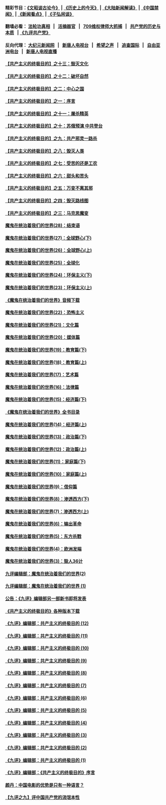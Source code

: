 #### 精彩节目：[《文昭谈古论今》](http://134.209.198.168/wenzhao) | [《历史上的今天》](http://134.209.198.168/today-in-history) | [《大陆新闻解读》](http://134.209.198.168/ntdtv-comedy) | [《中国禁闻》](http://134.209.198.168/ntdtv-news) | [《新闻看点》](http://134.209.198.168/news-insight) | [《子弘闲谈》](http://134.209.198.168/zihongxiantan/) 

  #### 翻墙必看： [法轮功真相](http://134.209.198.168:10000/videos/truth.html) &nbsp;&nbsp;|&nbsp;&nbsp; [活摘器官](http://134.209.198.168:10000/videos/res/Organs/) &nbsp;&nbsp;|&nbsp;&nbsp; [709维权律师大抓捕](http://134.209.198.168:10000/videos/709/) &nbsp;&nbsp;|&nbsp;&nbsp; [共产党的历史与本质](http://134.209.198.168:10000/videos/ccp.html) &nbsp;&nbsp;| [《九评共产党》](http://134.209.198.168:10000/videos/jiuping/) 

#### 反向代理： [大纪元新闻网](http://134.209.198.168:10080/) &nbsp;&nbsp;|&nbsp;&nbsp; [新唐人电视台](http://134.209.198.168:8000/) &nbsp;&nbsp;|&nbsp;&nbsp; [希望之声](http://134.209.198.168:8200/) &nbsp;&nbsp;|&nbsp;&nbsp; [追查国际](http://134.209.198.168:10010/) &nbsp;&nbsp;|&nbsp;&nbsp; [自由亚洲电台](http://134.209.198.168:9800/) &nbsp;&nbsp;|&nbsp;&nbsp; [新唐人电视直播](http://134.209.198.168/) 

#### [【共产主义的终极目的】之十三：毁灭文化](../pages/nsc422/n11135227.md?t=03291837) 

#### [【共产主义的终极目的】之十二：破坏自然](../pages/nsc422/n11135214.md?t=03291837) 

#### [【共产主义的终极目的】之二：中心之国](../pages/nsc422/n11047728.md?t=03291837) 

#### [【共产主义的终极目的】之一：序言](../pages/nsc422/n11086077.md?t=03291837) 

#### [【共产主义的终极目的】之十一：屠杀精英](../pages/nsc422/n11118442.md?t=03291837) 

#### [【共产主义的终极目的】之十：苏俄预演 中共登台](../pages/nsc422/n11118424.md?t=03291837) 

#### [【共产主义的终极目的】之九：共产邪灵一路杀](../pages/nsc422/n11114139.md?t=03291837) 

#### [【共产主义的终极目的】之八：毁灭人类](../pages/nsc422/n11108503.md?t=03291837) 

#### [【共产主义的终极目的】之七：受苦的还是工农](../pages/nsc422/n11101809.md?t=03291837) 

#### [【共产主义的终极目的】之六：甜头和苦头](../pages/nsc422/n11096971.md?t=03291837) 

#### [【共产主义的终极目的】之五：万变不离其邪](../pages/nsc422/n11091285.md?t=03291837) 

#### [【共产主义的终极目的】之四：毁灭路线图](../pages/nsc422/n11086284.md?t=03291837) 

#### [【共产主义的终极目的】之三：马克思魔变](../pages/nsc422/n11061941.md?t=03291837) 

#### [魔鬼在统治着我们的世界(28)：结束语](../pages/nsc422/n10936246.md?t=03291837) 

#### [魔鬼在统治着我们的世界(27)：全球野心(下)](../pages/nsc422/n10928319.md?t=03291837) 

#### [魔鬼在统治着我们的世界(26)：全球野心(上)](../pages/nsc422/n10900318.md?t=03291837) 

#### [魔鬼在统治着我们的世界(25)：全球化](../pages/nsc422/n10788205.md?t=03291837) 

#### [魔鬼在统治着我们的世界(24)：环保主义(下)](../pages/nsc422/n10695307.md?t=03291837) 

#### [魔鬼在统治着我们的世界(23)：环保主义(上)](../pages/nsc422/n10688613.md?t=03291837) 

#### [《魔鬼在统治着我们的世界》音频下载](../pages/nsc422/n10635553.md?t=03291837) 

#### [魔鬼在统治着我们的世界(22)：恐怖主义](../pages/nsc422/n10614727.md?t=03291837) 

#### [魔鬼在统治着我们的世界(21)：文化篇](../pages/nsc422/n10597706.md?t=03291837) 

#### [魔鬼在统治着我们的世界(20)：媒体篇](../pages/nsc422/n10586579.md?t=03291837) 

#### [魔鬼在统治着我们的世界(19)：教育篇(下)](../pages/nsc422/n10564808.md?t=03291837) 

#### [魔鬼在统治着我们的世界(18)：教育篇(上)](../pages/nsc422/n10526970.md?t=03291837) 

#### [魔鬼在统治着我们的世界(17)：艺术篇](../pages/nsc422/n10499093.md?t=03291837) 

#### [魔鬼在统治着我们的世界(16)：法律篇](../pages/nsc422/n10485969.md?t=03291837) 

#### [魔鬼在统治着我们的世界(15)：经济篇(下)](../pages/nsc422/n10469975.md?t=03291837) 

#### [《魔鬼在统治着我们的世界》全书目录](../pages/nsc422/n10464261.md?t=03291837) 

#### [魔鬼在统治着我们的世界(14)：经济篇(上)](../pages/nsc422/n10457370.md?t=03291837) 

#### [魔鬼在统治着我们的世界(13)：政治篇(下)](../pages/nsc422/n10448270.md?t=03291837) 

#### [魔鬼在统治着我们的世界(12)：政治篇(上)](../pages/nsc422/n10444576.md?t=03291837) 

#### [魔鬼在统治着我们的世界(11)：家庭篇(下)](../pages/nsc422/n10440961.md?t=03291837) 

#### [魔鬼在统治着我们的世界(10)：家庭篇(上)](../pages/nsc422/n10435448.md?t=03291837) 

#### [魔鬼在统治着我们的世界(9)：信仰篇](../pages/nsc422/n10432159.md?t=03291837) 

#### [魔鬼在统治着我们的世界(8)：渗透西方(下)](../pages/nsc422/n10429603.md?t=03291837) 

#### [魔鬼在统治着我们的世界(7)：渗透西方(上)](../pages/nsc422/n10426013.md?t=03291837) 

#### [魔鬼在统治着我们的世界(6)：输出革命](../pages/nsc422/n10421536.md?t=03291837) 

#### [魔鬼在统治着我们的世界(5)：东方杀戮](../pages/nsc422/n10417707.md?t=03291837) 

#### [魔鬼在统治着我们的世界(4)：欧洲发端](../pages/nsc422/n10414890.md?t=03291837) 

#### [魔鬼在统治着我们的世界(3)：毁人36计](../pages/nsc422/n10411583.md?t=03291837) 

#### [九评编辑部：魔鬼在统治着我们的世界(2)](../pages/nsc422/n10410036.md?t=03291837) 

#### [九评编辑部：魔鬼在统治着我们的世界 (1)](../pages/nsc422/n10406825.md?t=03291837) 

#### [公告：《九评》编辑部另一部新书即将发表](../pages/nsc422/n10405104.md?t=03291837) 

#### [《共产主义的终极目的》各种版本下载](../pages/nsc422/n10022138.md?t=03291837) 

#### [《九评》编辑部：共产主义的终极目的 (12)](../pages/nsc422/n9933272.md?t=03291837) 

#### [《九评》编辑部：共产主义的终极目的 (11)](../pages/nsc422/n9924973.md?t=03291837) 

#### [《九评》编辑部：共产主义的终极目的 (10)](../pages/nsc422/n9920883.md?t=03291837) 

#### [《九评》编辑部：共产主义的终极目的 (9)](../pages/nsc422/n9916363.md?t=03291837) 

#### [《九评》编辑部：共产主义的终极目的 (8)](../pages/nsc422/n9912488.md?t=03291837) 

#### [《九评》编辑部：共产主义的终极目的 (7)](../pages/nsc422/n9901176.md?t=03291837) 

#### [《九评》编辑部：共产主义的终极目的 (6)](../pages/nsc422/n9899359.md?t=03291837) 

#### [《九评》编辑部：共产主义的终极目的 (5)](../pages/nsc422/n9893174.md?t=03291837) 

#### [《九评》编辑部：共产主义的终极目的 (4)](../pages/nsc422/n9891246.md?t=03291837) 

#### [《九评》编辑部：共产主义的终极目的 (3)](../pages/nsc422/n9879879.md?t=03291837) 

#### [《九评》编辑部：共产主义的终极目的 (2)](../pages/nsc422/n9876205.md?t=03291837) 

#### [《九评》编辑部：共产主义的终极目的 (1)](../pages/nsc422/n9865857.md?t=03291837) 

#### [《九评》编辑部：《共产主义的终极目的》序言](../pages/nsc422/n9862666.md?t=03291837) 

#### [颜丹：中国电影的优势是只有一种语言？](../pages/nsc422/n9583062.md?t=03291837) 

#### [【九评之九】评中国共产党的流氓本性](../pages/nsc422/n737542.md?t=03291837) 


